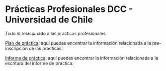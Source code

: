 # Prácticas Profesionales DCC - Universidad de Chile

Todo lo relacionado a las prácticas profesionales.

[Plan de práctica](./plan.md): aquí puedes encontrar la información relacionada a la pre-inscripción de las prácticas.

[Informe de práctica](./pauta.md): aquí puedes encontrar la información relacionada a la escritura del informe de práctica.

